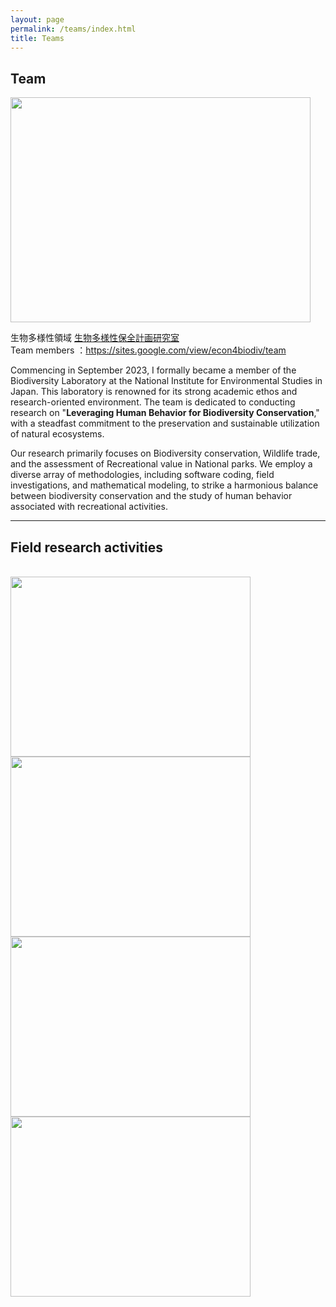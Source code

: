 ```yaml
---
layout: page
permalink: /teams/index.html
title: Teams
---
```


## Team

<img src="/images/IMG_1733.JPG" class="floatpic" width="480" height="360"><br>


生物多様性領域 [生物多様性保全計画研究室](https://sites.google.com/view/econ4biodiv/home) <br>
Team members ：https://sites.google.com/view/econ4biodiv/team <br>

Commencing in September 2023, I formally became a member of the Biodiversity Laboratory at the National Institute for Environmental Studies in Japan. This laboratory is renowned for its strong academic ethos and research-oriented environment. The team is dedicated to conducting research on "**Leveraging Human Behavior for Biodiversity Conservation**," with a steadfast commitment to the preservation and sustainable utilization of natural ecosystems.<br>

Our research primarily focuses on Biodiversity conservation, Wildlife trade, and the assessment of Recreational value in National parks. We employ a diverse array of methodologies, including software coding, field investigations, and mathematical modeling, to strike a harmonious balance between biodiversity conservation and the study of human behavior associated with recreational activities.
<br>

---

## Field research activities

<br>

<div class="fourth">
<img src="/images/team1.JPG" class="floatpic" width="384" height="288">
<img src="/images/team2.JPG" class="floatpic" width="384" height="288">
<img src="/images/team3.JPG" class="floatpic" width="384" height="288"> 
<img src="/images/team4.jpg" class="floatpic" width="384" height="288">
</div>

<br>

